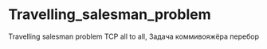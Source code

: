 # Travelling_salesman_problem
Travelling salesman problem TCP all to all, Задача коммивояжёра перебор

